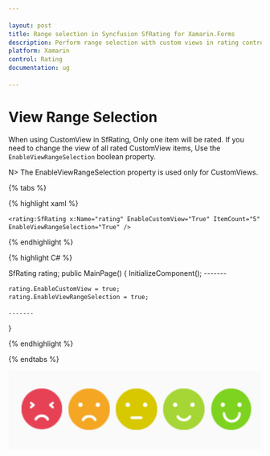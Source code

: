 ```yaml
---

layout: post
title: Range selection in Syncfusion SfRating for Xamarin.Forms
description: Perform range selection with custom views in rating control
platform: Xamarin
control: Rating
documentation: ug

---
```


# View Range Selection

When using CustomView in SfRating, Only one item will be rated. If you need to change the view of all rated CustomView items, Use the `EnableViewRangeSelection` boolean property.

N> The EnableViewRangeSelection property is used only for CustomViews. 

{% tabs %}

{% highlight xaml %}

	<rating:SfRating x:Name="rating" EnableCustomView="True" ItemCount="5" EnableViewRangeSelection="True" />
	
{% endhighlight %}

{% highlight C# %}

SfRating rating;
public MainPage()
{
    InitializeComponent();
    -------

    rating.EnableCustomView = true;
    rating.EnableViewRangeSelection = true;
    
    -------
}

{% endhighlight %}

{% endtabs %}

![SfRating EnableViewRangeSelection](images/enableviewrangeselection.png)
